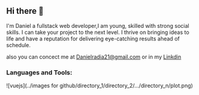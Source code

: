 ## Hi there 👋

I'm Daniel a fullstack web developer,I am young, skilled with strong social skills. I can take your project to the next level. I thrive on bringing ideas to life and have a reputation for delivering eye-catching results ahead of schedule.

also you can concect me at Danielradia21@gmail.com or in my [Linkdin](https://www.linkedin.com/in/itsdanielradia/)

### Languages and Tools:
![vuejs](../images for github/directory_1/directory_2/.../directory_n/plot.png)

